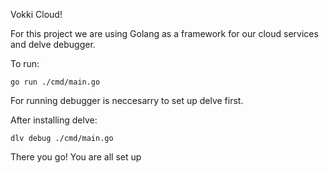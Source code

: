 Vokki Cloud!

For this project we are using Golang as a framework for our cloud services and delve debugger.

To run:

```
go run ./cmd/main.go
```

For running debugger is neccesarry to set up delve first.

After installing delve:

```
dlv debug ./cmd/main.go
```

There you go! You are all set up 

